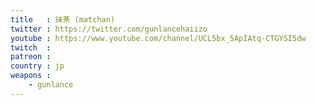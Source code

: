 ```yaml
---
title   : 抹茶 (matchan)
twitter : https://twitter.com/gunlancehaiizo
youtube : https://www.youtube.com/channel/UCL5bx_5ApIAtq-CTGYSI5dw
twitch  :
patreon :
country : jp
weapons :
    - gunlance
---
```

